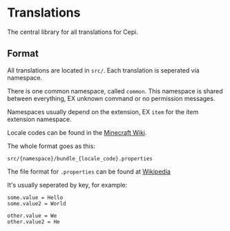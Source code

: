 # Translations
The central library for all translations for Cepi.

## Format
All translations are located in `src/`.
Each translation is seperated via namespace.

There is one common namespace, called `common`.
This namespace is shared between everything,
EX unknown command or no permission messages.

Namespaces usually depend on the extension,
EX `item` for the item extension namespace.

Locale codes can be found in the [Minecraft Wiki](https://minecraft.fandom.com/el/wiki/Language#:~:text=The%20choice%20of%20languages%20is,change%20the%20in%20game%20language.).

The whole format goes as this:

`src/{namespace}/bundle_{locale_code}.properties`

The file format for `.properties`
can be found at [Wikipedia](https://en.wikipedia.org/wiki/.properties)

It's usually seperated by key, for example: 


```properties
some.value = Hello
some.value2 = World

other.value = We
other.value2 = He
```